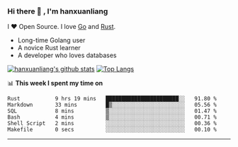 ### Hi there 👋 , I'm hanxuanliang

<!--
**hanxuanliang/hanxuanliang** is a ✨ _special_ ✨ repository because its `README.md` (this file) appears on your GitHub profile.

Here are some ideas to get you started:

- 🔭 I’m currently working on ...
- 🌱 I’m currently learning ...
- 👯 I’m looking to collaborate on ...
- 🤔 I’m looking for help with ...
- 💬 Ask me about ...
- 📫 How to reach me: ...
- 😄 Pronouns: ...
- ⚡ Fun fact: ...
-->
I ❤ Open Source. I love [Go](https://golang.org) and [Rust](https://www.rust-lang.org/zh-CN/).

* Long-time Golang user
* A novice Rust learner
* A developer who loves databases

[![hanxuanliang's github stats](https://github-readme-stats.vercel.app/api/top-langs/?username=hanxuanliang&hide=html)](https://github.com/anuraghazra/github-readme-stats)
[![Top Langs](https://github-readme-stats.vercel.app/api?username=hanxuanliang&show_icons=true&count_private=true&line_height=40)](https://github.com/anuraghazra/github-readme-stats)

📊 **This week I spent my time on**
<!--START_SECTION:waka-->

```text
Rust           9 hrs 19 mins   ███████████████████████░░   91.80 %
Markdown       33 mins         █▒░░░░░░░░░░░░░░░░░░░░░░░   05.56 %
SQL            8 mins          ▒░░░░░░░░░░░░░░░░░░░░░░░░   01.47 %
Bash           4 mins          ▒░░░░░░░░░░░░░░░░░░░░░░░░   00.71 %
Shell Script   2 mins          ░░░░░░░░░░░░░░░░░░░░░░░░░   00.36 %
Makefile       0 secs          ░░░░░░░░░░░░░░░░░░░░░░░░░   00.10 %
```

<!--END_SECTION:waka-->

***
